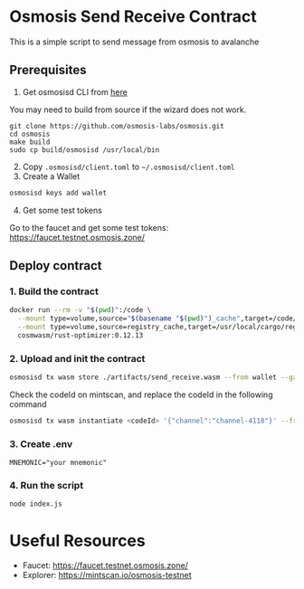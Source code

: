 # Osmosis Send Receive Contract

This is a simple script to send message from osmosis to avalanche

## Prerequisites

1. Get osmosisd CLI from [here](https://docs.osmosis.zone/osmosis-core/osmosisd)

You may need to build from source if the wizard does not work.

```
git clone https://github.com/osmosis-labs/osmosis.git
cd osmosis
make build
sudo cp build/osmosisd /usr/local/bin
```

2. Copy `.osmosisd/client.toml` to `~/.osmosisd/client.toml`
3. Create a Wallet

```bash
osmosisd keys add wallet
```

4. Get some test tokens

Go to the faucet and get some test tokens: https://faucet.testnet.osmosis.zone/

## Deploy contract

### 1. Build the contract

```bash
docker run --rm -v "$(pwd)":/code \
  --mount type=volume,source="$(basename "$(pwd)")_cache",target=/code/target \
  --mount type=volume,source=registry_cache,target=/usr/local/cargo/registry \
  cosmwasm/rust-optimizer:0.12.13
```

### 2. Upload and init the contract

```bash
osmosisd tx wasm store ./artifacts/send_receive.wasm --from wallet --gas-prices 0.4uosmo --gas auto --gas-adjustment 1.5 -y -b sync --output json
```

Check the codeId on mintscan, and replace the codeId in the following command

```bash
osmosisd tx wasm instantiate <codeId> '{"channel":"channel-4118"}' --from wallet --label "send_receive" --gas-prices 0.1uosmo --gas auto --gas-adjustment 1.3 --no-admin -y -b sync --output json
```

### 3. Create .env

```
MNEMONIC="your mnemonic"
```

### 4. Run the script

```bash
node index.js
```

# Useful Resources

- Faucet: https://faucet.testnet.osmosis.zone/
- Explorer: https://mintscan.io/osmosis-testnet
